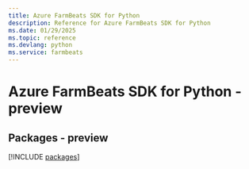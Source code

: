 ```yaml
---
title: Azure FarmBeats SDK for Python
description: Reference for Azure FarmBeats SDK for Python
ms.date: 01/29/2025
ms.topic: reference
ms.devlang: python
ms.service: farmbeats
---
```

# Azure FarmBeats SDK for Python - preview
## Packages - preview
[!INCLUDE [packages](farmbeats-index.md)]
